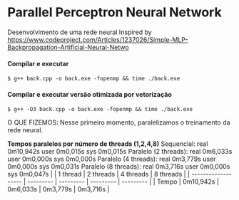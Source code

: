 # Parallel Perceptron Neural Network
Desenvolvimento de uma rede neural 
Inspired by https://www.codeproject.com/Articles/1237026/Simple-MLP-Backpropagation-Artificial-Neural-Netwo

#### Compilar e executar

    $ g++ back.cpp -o back.exe -fopenmp && time ./back.exe

#### Compilar e executar versão otimizada por vetorização

    $ g++ -O3 back.cpp -o back.exe -fopenmp && time ./back.exe

O QUE FIZEMOS:
Nesse primeiro momento, paralelizamos o treinamento da rede neural. 

**Tempos paralelos por número de threads (1,2,4,8)**
Sequencial:
  real    0m10,942s
  user    0m0,015s
  sys     0m0,015s
Paralelo (2 threads):
  real    0m6,033s
  user    0m0,000s
  sys     0m0,000s
Paralelo (4 threads):
  real    0m3,779s
  user    0m0,000s
  sys     0m0,031s
Paralelo (8 threads):
  real    0m3,716s
  user    0m0,000s
  sys     0m0,047s
|                     | 1 thread  | 2 threads | 4 threads | 8 threads |
| ------------------- | --------- | --------- | --------- | --------- |
| Tempo               | 0m10,942s | 0m6,033s  | 0m3,779s  | 0m3,716s  |
